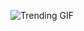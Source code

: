 ![Trending GIF](https://media4.giphy.com/media/v1.Y2lkPThiYjIxNzcybjdsdzAwYzd6N3lkeTdzNnZ2bHRuNWFpa2hramNrYmNpZjV1ODE1NiZlcD12MV9naWZzX3NlYXJjaCZjdD1n/ZVik7pBtu9dNS/giphy.gif)
